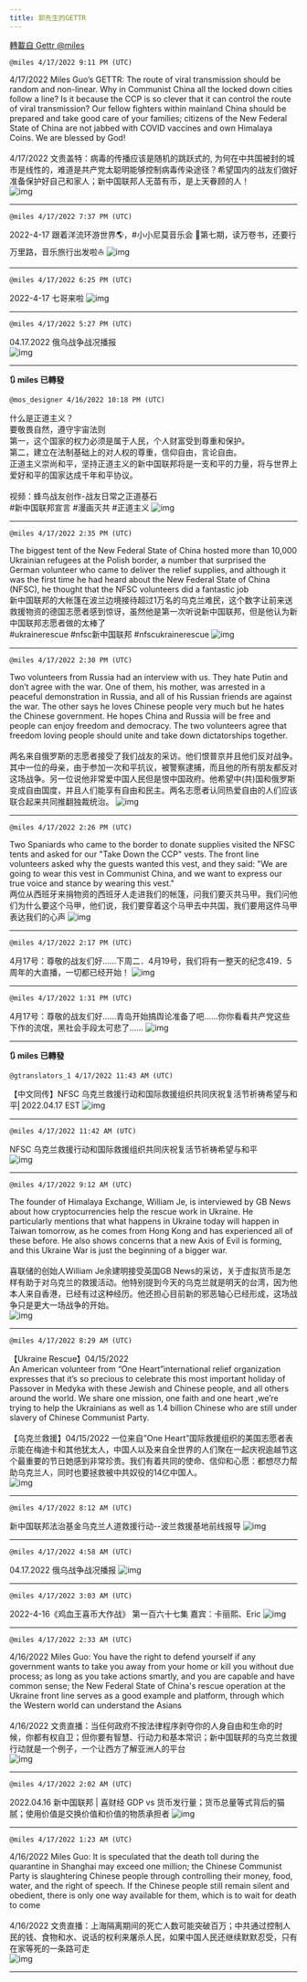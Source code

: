 ```yaml
---
title: 郭先生的GETTR
---
```

[轉載自 Gettr @miles](https://gettr.com/user/miles)

`@miles 4/17/2022 9:11 PM (UTC)`

4/17/2022 Miles Guo’s GETTR: The route of viral transmission should be random and non-linear. Why in Communist China all the locked down cities follow a line? Is it because the CCP is so clever that it can control the route of viral transmission? Our fellow fighters within mainland China should be prepared and take good care of your families; citizens of the New Federal State of China are not jabbed with COVID vaccines and own Himalaya Coins. We are blessed by God!<br/><br/>4/17/2022 文贵盖特：病毒的传播应该是随机的跳跃式的, 为何在中共国被封的城市是线性的，难道是共产党太聪明能够控制病毒传染途径？希望国内的战友们做好准备保护好自己和家人；新中国联邦人无苗有币，是上天眷顾的人！<br/>
![img](https://media.gettr.com/group26/getter/2022/04/17/21/02a52bf2-0041-4344-03e4-1f71b280a4af/out.jpg)

---

`@miles 4/17/2022 7:37 PM (UTC)`

2022-4-17 跟着洋流环游世界🌎，#小小尼莫音乐会 🎼第七期，读万卷书，还要行万里路，音乐旅行出发啦⛵️
![img](https://media.gettr.com/group45/liveorigin/2022/04/17/19/b2a59783-b4a7-38b8-8255-74f32cc0200f/db77deaeeaadf94601c75dae84bb7948.jpg)

---

`@miles 4/17/2022 6:25 PM (UTC)`

2022-4-17 七哥来啦
![img](https://media.gettr.com/group48/liveorigin/2022/04/17/18/e4ed94d3-ece5-bd1e-0d3d-189326716fb7/db77deaeeaadf94601c75dae84bb7948.jpg)

---

`@miles 4/17/2022 5:27 PM (UTC)`

04.17.2022 俄乌战争战况播报<br/>
![img](https://media.gettr.com/group15/origin/2022/04/17/17/dac06d7f-4a7f-a65d-8a30-ed3cf7ae7595/9548d67018b19975dcafea4c4484666a.png)

---

**:arrows_clockwise: miles 已轉發**

`@mos_designer 4/16/2022 10:18 PM (UTC)`

什么是正道主义？<br/>要敬畏自然，遵守宇宙法则<br/>第一，这个国家的权力必须是属于人民，个人财富受到尊重和保护。<br/>第二，建立在法制基础上的对人权的尊重，信仰自由，言论自由。<br/>正道主义崇尚和平，坚持正道主义的新中国联邦将是一支和平的力量，将与世界上爱好和平的国家达成千年和平协议。<br/><br/>视频：蜂鸟战友创作-战友日常之正道基石<br/>#新中国联邦宣言 #漫画灭共 #正道主义
![img](https://media.gettr.com/group23/origin/2022/04/16/22/55e0b6fb-9e14-f051-f715-896d4775e200/out.jpg)

---

`@miles 4/17/2022 2:35 PM (UTC)`

The biggest tent of the New Federal State of China hosted more than 10,000 Ukrainian refugees at the Polish border, a number that surprised the German volunteer who came to deliver the relief supplies, and although it was the first time he had heard about the New Federal State of China (NFSC), he thought that the NFSC volunteers did a fantastic job<br/>新中国联邦的大帐篷在波兰边境接待超过1万名的乌克兰难民，这个数字让前来送救援物资的德国志愿者感到惊讶，虽然他是第一次听说新中国联邦，但是他认为新中国联邦志愿者做的太棒了<br/>#ukrainerescue #nfsc新中国联邦 #nfscukrainerescue
![img](https://media.gettr.com/group4/origin/2022/04/17/14/6108e1d0-fed5-6ea7-6e3b-be36079cf9de/out.jpg)

---

`@miles 4/17/2022 2:30 PM (UTC)`

Two volunteers from Russia had an interview with us. They hate Putin and don’t agree with the war. One of them, his mother, was arrested in a peaceful demonstration in Russia, and all of his Russian friends are against the war. The other says he loves Chinese people very much but he hates the Chinese government. He hopes China and Russia will be free and people can enjoy freedom and democracy. The two volunteers agree that freedom loving people should unite and take down dictatorships together.<br/><br/>两名来自俄罗斯的志愿者接受了我们战友的采访。他们恨普京并且他们反对战争。其中一位的母亲，由于参加一次和平抗议，被警察逮捕，而且他的所有朋友都反对这场战争。另一位说他非常爱中国人民但是恨中国政府。他希望中(共)国和俄罗斯变成自由国度，并且人们能享有自由和民主。两名志愿者认同热爱自由的人们应该联合起来共同推翻独裁统治。
![img](https://media.gettr.com/group8/origin/2022/04/17/14/43148af2-7695-77da-5879-e8ce74ebf50d/out.jpg)

---

`@miles 4/17/2022 2:26 PM (UTC)`

Two Spaniards who came to the border to donate supplies visited the NFSC tents and asked for our "Take Down the CCP" vests. The front line volunteers asked why the guests wanted this vest, and they said: "We are going to wear this vest in Communist China, and we want to express our true voice and stance by wearing this vest."<br/>两位从西班牙来捐物资的西班牙人走进我们的帐篷，问我们要灭共马甲。我们问他们为什么要这个马甲，他们说，我们要穿着这个马甲去中共国，我们要用这件马甲表达我们的心声
![img](https://media.gettr.com/group34/origin/2022/04/17/14/226ec85c-2916-93a4-c78c-2d27f818eb0b/out.jpg)

---

`@miles 4/17/2022 2:17 PM (UTC)`

 4月17号：尊敬的战友们好……下周二．4月19号，我们将有一整天的纪念419．5周年的大直播，一切都已经开始！
![img](https://media.gettr.com/group20/getter/2022/04/17/14/47171a3c-de24-013b-b374-c0228ac1f98f/out.jpg)

---

`@miles 4/17/2022 1:31 PM (UTC)`

 4月17号：尊敬的战友们好……青岛开始搞舆论准备了吧……你你看看共产党这些下作的流氓，黑社会手段太可悲了……
![img](https://media.gettr.com/group29/getter/2022/04/17/13/4458f28a-1fea-2160-cd74-2e92e5fcf7b4/4a860e120f7a499e8d5d1d713c4ddfc9.jpg)

---

**:arrows_clockwise: miles 已轉發**

`@gtranslators_1 4/17/2022 11:43 AM (UTC)`

【中文同传】NFSC 乌克兰救援行动和国际救援组织共同庆祝复活节祈祷希望与和平⎢2022.04.17 EST
![img](https://media.gettr.com/group25/origin/2022/04/17/11/e0f03b7a-88c9-1ad7-558b-264836119227/6383d6c383a688bc0ce747d8282e44b3.jpeg)

---

`@miles 4/17/2022 11:42 AM (UTC)`

NFSC 乌克兰救援行动和国际救援组织共同庆祝复活节祈祷希望与和平<br/>
![img](https://media.gettr.com/group19/origin/2022/04/17/11/9aafb504-d8a2-4f14-a43e-b0a177b5f627/6383d6c383a688bc0ce747d8282e44b3.jpeg)

---

`@miles 4/17/2022 9:12 AM (UTC)`

The founder of Himalaya Exchange, William Je, is interviewed by GB News about how cryptocurrencies help the rescue work in Ukraine. He particularly mentions that what happens in Ukraine today will happen in Taiwan tomorrow, as he comes from Hong Kong and has experienced all of these before. He also shows concerns that a new Axis of Evil is forming, and this Ukraine War is just the beginning of a bigger war.<br/><br/>喜联储的创始人William Je余建明接受英国GB News的采访，关于虚拟货币是怎样有助于对乌克兰的救援活动。他特别提到今天的乌克兰就是明天的台湾，因为他本人来自香港，已经有过这种经历。他还担心目前新的邪恶轴心已经形成，这场战争只是更大一场战争的开始。<br/>
![img](https://media.gettr.com/group37/getter/2022/04/17/09/26690006-e47a-dfbb-a096-0f633d623407/out.jpg)

---

`@miles 4/17/2022 8:29 AM (UTC)`

【Ukraine Rescue】04/15/2022<br/>An American volunteer from “One Heart”international relief organization expresses that it’s so precious to celebrate this most important holiday of Passover in Medyka with these Jewish and Chinese people, and all others around the world. We share one mission, one faith and one heart ,we’re trying to help the Ukrainians as well as 1.4 billion Chinese who are still under slavery of Chinese Communist Party.<br/><br/>【乌克兰救援】04/15/2022 一位来自”One Heart”国际救援组织的美国志愿者表示能在梅迪卡和其他犹太人，中国人以及来自全世界的人们聚在一起庆祝逾越节这个最重要的节日她感到非常珍贵。我们有着共同的使命、信仰和心愿：都想尽力帮助乌克兰人，同时也要拯救被中共奴役的14亿中国人。<br/>
![img](https://media.gettr.com/group16/getter/2022/04/17/08/14dc8703-f519-cf49-8f2f-85b21ee34ba5/out.jpg)

---

`@miles 4/17/2022 8:12 AM (UTC)`

新中国联邦法治基金乌克兰人道救援行动--波兰救援基地前线报导
![img](https://media.gettr.com/group24/origin/2022/04/17/08/6f9a293b-5f49-6ed5-cfea-c53aa86a579f/6383d6c383a688bc0ce747d8282e44b3.jpeg)

---

`@miles 4/17/2022 4:58 AM (UTC)`

04.17.2022  俄乌战争战况播报
![img](https://media.gettr.com/group42/origin/2022/04/17/04/ddd4e18e-dca0-c171-0857-3101fbfab318/6383d6c383a688bc0ce747d8282e44b3.jpeg)

---

`@miles 4/17/2022 3:03 AM (UTC)`

2022-4-16《鸡血王喜币大作战》 第一百六十七集 嘉宾：卡丽熙、Eric
![img](https://media.gettr.com/group45/origin/2022/04/17/03/04bc0ca2-7182-685b-4d4a-1a101636e85c/6383d6c383a688bc0ce747d8282e44b3.jpeg)

---

`@miles 4/17/2022 2:33 AM (UTC)`

4/16/2022 Miles Guo: You have the right to defend yourself if any government wants to take you away from your home or kill you without due process; as long as you take actions smartly, and you are capable and have common sense; the New Federal State of China's rescue operation at the Ukraine front line serves as a good example and platform, through which the Western world can understand the Asians<br/><br/>4/16/2022 文贵直播：当任何政府不按法律程序剥夺你的人身自由和生命的时候，你都有权自卫；但你要有智慧、行动力和基本常识；新中国联邦的乌克兰救援行动就是一个例子，一个让西方了解亚洲人的平台<br/>
![img](https://media.gettr.com/group11/getter/2022/04/17/02/95b4a0f7-e43d-f30a-ea6d-907e2d1c6549/out.jpg)

---

`@miles 4/17/2022 2:02 AM (UTC)`

2022.04.16  新中国联邦 | 喜财经  GDP vs 货币发行量；货币总量等式背后的猫腻；使用价值是交换价值和价值的物质承担者
![img](https://media.gettr.com/group18/origin/2022/04/17/02/250b3e04-a624-4910-e9ce-bd58235132b2/9548d67018b19975dcafea4c4484666a.png)

---

`@miles 4/17/2022 1:23 AM (UTC)`

4/16/2022 Miles Guo:  It is speculated that the death toll during the quarantine in Shanghai may exceed one million; the Chinese Communist Party is slaughtering Chinese people through controlling their money, food, water, and the right of speech. If the Chinese people still remain silent and obedient, there is only one way available for them, which is to wait for death to come<br/><br/>4/16/2022 文贵直播：上海隔离期间的死亡人数可能突破百万；中共通过控制人民的钱、食物和水、说话的权利来屠杀人民，如果中国人民还继续默默忍受，只有在家等死的一条路可走<br/>
![img](https://media.gettr.com/group8/getter/2022/04/17/01/890b1802-6615-3616-23cd-67d22268ca09/out.jpg)

---

